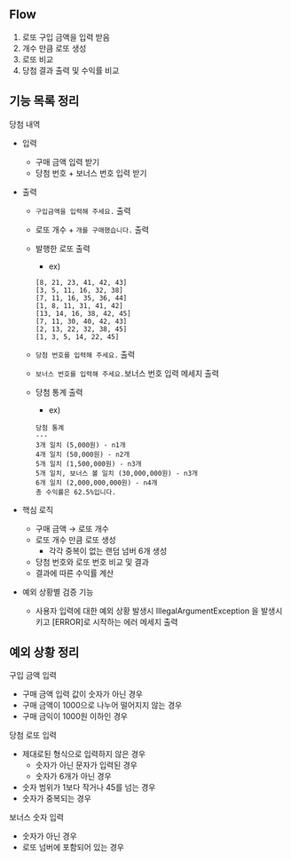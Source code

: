 ## Flow
1. 로또 구입 금액을 입력 받음
2. 개수 만큼 로또 생성
3. 로또 비교
4. 당첨 결과 출력 및 수익률 비교

## 기능 목록 정리
당첨 내역
- 입력
    - 구매 금액 입력 받기
    - 당첨 번호 + 보너스 번호 입력 받기
- 출력
    - `구입금액을 입력해 주세요.` 출력
    - 로또 개수 + `개를 구매했습니다.` 출력
    - 발행한 로또 출력
        - ex)

        ```
        [8, 21, 23, 41, 42, 43]
        [3, 5, 11, 16, 32, 38]
        [7, 11, 16, 35, 36, 44]
        [1, 8, 11, 31, 41, 42]
        [13, 14, 16, 38, 42, 45]
        [7, 11, 30, 40, 42, 43]
        [2, 13, 22, 32, 38, 45]
        [1, 3, 5, 14, 22, 45]
        ```

    - `당첨 번호를 입력해 주세요.` 출력
    - `보너스 번호를 입력해 주세요.`보너스 번호 입력 메세지 출력
    - 당첨 통계 출력
        - ex)
      ```
      당첨 통계
      ---
      3개 일치 (5,000원) - n1개
      4개 일치 (50,000원) - n2개
      5개 일치 (1,500,000원) - n3개
      5개 일치, 보너스 볼 일치 (30,000,000원) - n3개
      6개 일치 (2,000,000,000원) - n4개
      총 수익률은 62.5%입니다.

      ```

- 핵심 로직
    - 구매 금액 → 로또 개수
    - 로또 개수 만큼 로또 생성
        - 각각 중복이 없는 랜덤 넘버 6개 생성
    - 당첨 번호와 로또 번호 비교 및 결과
    - 결과에 따른 수익률 계산

- 예외 상황별 검증 기능
    - 사용자 입력에 대한 예외 상황 발생시 IllegalArgumentException 을 발생시키고 [ERROR]로 시작하는 에러 메세지 출력


## 예외 상황 정리

구입 금액 입력
- 구매 금액 입력 값이 숫자가 아닌 경우
- 구매 금액이 1000으로 나누어 떨어지지 않는 경우
- 구매 금익이 1000원 이하인 경우

당첨 로또 입력
- 제대로된 형식으로 입력하지 않은 경우
  - 숫자가 아닌 문자가 입력된 경우
  - 숫자가 6개가 아닌 경우
- 숫자 범위가 1보다 작거나 45를 넘는 경우
- 숫자가 중복되는 경우

보너스 숫자 입력
- 숫자가 아닌 경우
- 로또 넘버에 포함되어 있는 경우
